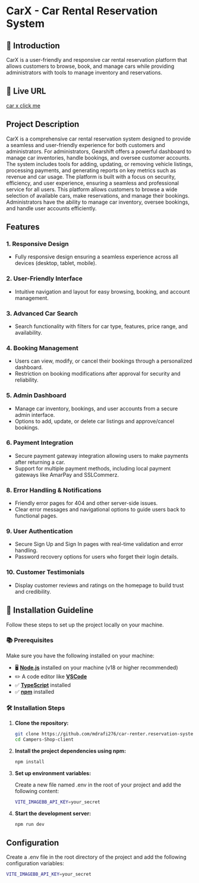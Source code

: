 # CarX - Car Rental Reservation System

## 🤖 Introduction

CarX is a user-friendly and responsive car rental reservation platform that allows customers to browse, book, and manage cars while providing administrators with tools to manage inventory and reservations.
## 🔗 Live URL

[car x click me](https://car-rental-reservation-client-six.vercel.app)

##  Project Description

CarX is a comprehensive car rental reservation system designed to provide a seamless and user-friendly experience for both customers and administrators. For administrators, Gearshift offers a powerful dashboard to manage car inventories, handle bookings, and oversee customer accounts. The system includes tools for adding, updating, or removing vehicle listings, processing payments, and generating reports on key metrics such as revenue and car usage. The platform is built with a focus on security, efficiency, and user experience, ensuring a seamless and professional service for all users. This platform allows customers to browse a wide selection of available cars, make reservations, and manage their bookings. Administrators have the ability to manage car inventory, oversee bookings, and handle user accounts efficiently.


## Features

### 1. Responsive Design
- Fully responsive design ensuring a seamless experience across all devices (desktop, tablet, mobile).

### 2. User-Friendly Interface
- Intuitive navigation and layout for easy browsing, booking, and account management.

### 3. Advanced Car Search
- Search functionality with filters for car type, features, price range, and availability.

### 4. Booking Management
- Users can view, modify, or cancel their bookings through a personalized dashboard.
- Restriction on booking modifications after approval for security and reliability.

### 5. Admin Dashboard
- Manage car inventory, bookings, and user accounts from a secure admin interface.
- Options to add, update, or delete car listings and approve/cancel bookings.

### 6. Payment Integration
- Secure payment gateway integration allowing users to make payments after returning a car.
- Support for multiple payment methods, including local payment gateways like AmarPay and SSLCommerz.


### 8. Error Handling & Notifications
- Friendly error pages for 404 and other server-side issues.
- Clear error messages and navigational options to guide users back to functional pages.

### 9. User Authentication
- Secure Sign Up and Sign In pages with real-time validation and error handling.
- Password recovery options for users who forget their login details.

### 10. Customer Testimonials
- Display customer reviews and ratings on the homepage to build trust and credibility.

## 🤸 Installation Guideline

Follow these steps to set up the project locally on your machine.

### 📚 Prerequisites

Make sure you have the following installed on your machine:

- 🖥️ [**Node.js**](https://nodejs.org/en) installed on your machine (v18 or
  higher recommended)
- ✏️ A code editor like [**VSCode**](https://code.visualstudio.com/)
- ✅ [**TypeScript**](https://www.typescriptlang.org/) installed
- ✅ [**npm**](https://www.npmjs.com/) installed

### 🛠️ Installation Steps

1. **Clone the repository:**

   ```bash
   git clone https://github.com/mdrafi276/car-renter.reservation-system-client.git
   cd Campers-Shop-client
   ```

2. **Install the project dependencies using npm:**

   ```bash
   npm install
   ```

3. **Set up environment variables:**

   Create a new file named .env in the root of your project and add the
   following content:

   ```bash
   VITE_IMAGEBB_API_KEY=your_secret
   ```

4. **Start the development server:**

   ```bash
   npm run dev
   ```

## Configuration

Create a .env file in the root directory of the project and add the following
configuration variables:

```bash
VITE_IMAGEBB_API_KEY=your_secret
```
